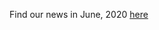 Find our news in June, 2020 [here](https://drive.google.com/file/d/1sfw1VKe9IGzasRTwpxBWTnTOAgDaR3eq/view?usp=sharing)
